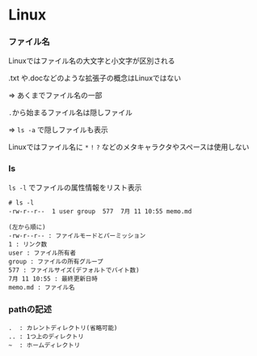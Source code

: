 # Linux

### ファイル名
Linuxではファイル名の大文字と小文字が区別される

.txt や.docなどのような拡張子の概念はLinuxではない

=> あくまでファイル名の一部

`.`から始まるファイル名は隠しファイル

=> `ls -a` で隠しファイルも表示

Linuxではファイル名に `*` `!` `?` などのメタキャラクタやスペースは使用しない

### ls
`ls -l` でファイルの属性情報をリスト表示
```
# ls -l
-rw-r--r--  1 user group  577  7月 11 10:55 memo.md

(左から順に)
-rw-r--r-- : ファイルモードとパーミッション
1 : リンク数
user : ファイル所有者
group : ファイルの所有グループ
577 : ファイルサイズ(デフォルトでバイト数)
7月 11 10:55 : 最終更新日時
memo.md : ファイル名
```

### pathの記述
```
.  : カレントディレクトリ(省略可能)
.. : 1つ上のディレクトリ
~  : ホームディレクトリ
```

